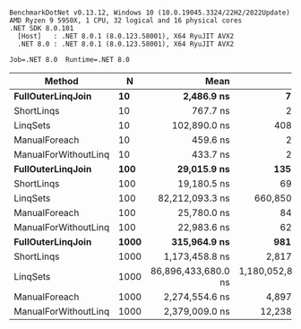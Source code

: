 ```

BenchmarkDotNet v0.13.12, Windows 10 (10.0.19045.3324/22H2/2022Update)
AMD Ryzen 9 5950X, 1 CPU, 32 logical and 16 physical cores
.NET SDK 8.0.101
  [Host]   : .NET 8.0.1 (8.0.123.58001), X64 RyuJIT AVX2
  .NET 8.0 : .NET 8.0.1 (8.0.123.58001), X64 RyuJIT AVX2

Job=.NET 8.0  Runtime=.NET 8.0  

```
| Method               | N    | Mean                | Error               | StdDev              | Gen0         | Gen1         | Gen2        | Allocated     |
|--------------------- |----- |--------------------:|--------------------:|--------------------:|-------------:|-------------:|------------:|--------------:|
| **FullOuterLinqJoin**    | **10**   |          **2,486.9 ns** |             **7.96 ns** |             **7.45 ns** |       **0.4387** |       **0.0038** |           **-** |        **7384 B** |
| ShortLinqs           | 10   |            767.7 ns |             2.61 ns |             2.31 ns |       0.0982 |            - |           - |        1648 B |
| LinqSets             | 10   |        102,890.0 ns |           408.52 ns |           382.13 ns |       9.3994 |            - |           - |      157720 B |
| ManualForeach        | 10   |            459.6 ns |             2.83 ns |             2.65 ns |       0.0601 |            - |           - |        1008 B |
| ManualForWithoutLinq | 10   |            433.7 ns |             2.59 ns |             2.30 ns |       0.0601 |            - |           - |        1008 B |
| **FullOuterLinqJoin**    | **100**  |         **29,015.9 ns** |           **135.56 ns** |           **126.80 ns** |       **3.8757** |       **0.3967** |           **-** |       **64904 B** |
| ShortLinqs           | 100  |         19,180.5 ns |            69.84 ns |            61.91 ns |       0.6714 |            - |           - |       11488 B |
| LinqSets             | 100  |     82,212,093.3 ns |       660,850.07 ns |       618,159.57 ns |    5833.3333 |     166.6667 |           - |   100209307 B |
| ManualForeach        | 100  |         25,780.0 ns |            84.00 ns |            78.58 ns |       0.5188 |            - |           - |        8928 B |
| ManualForWithoutLinq | 100  |         22,983.6 ns |            62.07 ns |            55.02 ns |       0.5188 |            - |           - |        8928 B |
| **FullOuterLinqJoin**    | **1000** |        **315,964.9 ns** |           **981.60 ns** |           **819.68 ns** |      **37.5977** |      **18.5547** |           **-** |      **632096 B** |
| ShortLinqs           | 1000 |      1,173,458.8 ns |         2,817.30 ns |         2,352.57 ns |       5.8594 |            - |           - |      110609 B |
| LinqSets             | 1000 | 86,896,433,680.0 ns | 1,180,052,881.88 ns | 1,103,822,197.87 ns | 5716000.0000 | 1363000.0000 | 198000.0000 | 95710162488 B |
| ManualForeach        | 1000 |      2,274,554.6 ns |         4,897.35 ns |         3,823.53 ns |       3.9063 |            - |           - |       88128 B |
| ManualForWithoutLinq | 1000 |      2,379,009.0 ns |        12,238.99 ns |        11,448.36 ns |       3.9063 |            - |           - |       88130 B |
